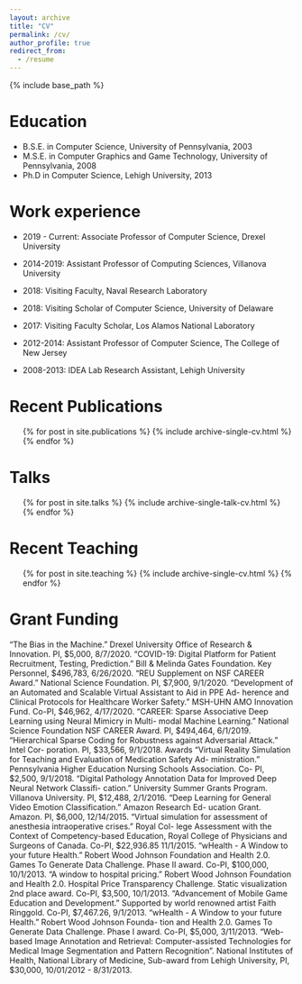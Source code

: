 ```yaml
---
layout: archive
title: "CV"
permalink: /cv/
author_profile: true
redirect_from:
  - /resume
---
```


{% include base_path %}

Education
======
* B.S.E. in Computer Science,  University of Pennsylvania, 2003
* M.S.E. in Computer Graphics and Game Technology, University of Pennsylvania, 2008
* Ph.D in Computer Science, Lehigh University, 2013

Work experience
======
* 2019 - Current: Associate Professor of Computer Science, Drexel University
<!--  * Conduct research in the area of Computer Vision, Neuro-Inspired Machine Learning, Sparse Coding, and Neural Networks. -->

* 2014-2019: Assistant Professor of Computing Sciences, Villanova University
<!--  * Conduct research in the area of Computer Vision, Machine Learning, Sparse Coding, Computer Graphics, Artificial Intelligence, and Simulation. -->
  
* 2018: Visiting Faculty, Naval Research Laboratory 
<!--  * Visiting Faculty in the Navy Center for Applied Research in AI sponsored by the Office of Naval Research. Conduct research in Artificial Intelligence, Robotics, and Sparse Coding.-->
 
* 2018: Visiting Scholar of Computer Science, University of Delaware
<!--  * Visiting Scholar in the Department of Computer and Information Sciences. Con- ducted research in Multimodal Deep Learning for Accessibility.-->

* 2017: Visiting Faculty Scholar, Los Alamos National Laboratory
<!--  * Visiting Faculty Program sponsored by the Department of Energy Office of Science. Conduct research in Biologically Inspired Neural Networks.-->

* 2012-2014: Assistant Professor of Computer Science, The College of New Jersey
<!--  * Tenure-Track Assistant Professor of Computer Science and Interactive Multimedia Joint appointment in Computer Science and Interactive Multimedia. Conduct research in the area of Computer Vision, Computer Graphics, Artificial Intelligence, and Game Technology.-->

* 2008-2013: IDEA Lab Research Assistant, Lehigh University

Recent Publications
======
  <ul>{% for post in site.publications %}
    {% include archive-single-cv.html %}
  {% endfor %}</ul>
  
Talks
======
  <ul>{% for post in site.talks %}
    {% include archive-single-talk-cv.html %}
  {% endfor %}</ul>
  
Recent Teaching
======
  <ul>{% for post in site.teaching %}
    {% include archive-single-cv.html %}
  {% endfor %}</ul>

Grant Funding
======
“The Bias in the Machine.” Drexel University Office of Research & Innovation. PI, $5,000, 8/7/2020.
“COVID-19: Digital Platform for Patient Recruitment, Testing, Prediction.” Bill & Melinda Gates Foundation. Key Personnel, $496,783, 6/26/2020.
“REU Supplement on NSF CAREER Award.” National Science Foundation. PI, $7,900, 9/1/2020.
“Development of an Automated and Scalable Virtual Assistant to Aid in PPE Ad- herence and Clinical Protocols for Healthcare Worker Safety.” MSH-UHN AMO Innovation Fund. Co-PI, $46,962, 4/17/2020.
“CAREER: Sparse Associative Deep Learning using Neural Mimicry in Multi- modal Machine Learning.” National Science Foundation NSF CAREER Award. PI, $494,464, 6/1/2019.
“Hierarchical Sparse Coding for Robustness against Adversarial Attack.” Intel Cor- poration. PI, $33,566, 9/1/2018.
 Awards
“Virtual Reality Simulation for Teaching and Evaluation of Medication Safety Ad- ministration.” Pennsylvania Higher Education Nursing Schools Association. Co- PI, $2,500, 9/1/2018.
“Digital Pathology Annotation Data for Improved Deep Neural Network Classifi- cation.” University Summer Grants Program. Villanova University. PI, $12,488, 2/1/2016.
“Deep Learning for General Video Emotion Classification.” Amazon Research Ed- ucation Grant. Amazon. PI, $6,000, 12/14/2015.
“Virtual simulation for assessment of anesthesia intraoperative crises.” Royal Col- lege Assessment with the Context of Competency-based Education, Royal College of Physicians and Surgeons of Canada. Co-PI, $22,936.85 11/1/2015.
“wHealth - A Window to your future Health.” Robert Wood Johnson Foundation and Health 2.0. Games To Generate Data Challenge. Phase II award. Co-PI, $100,000, 10/1/2013.
“A window to hospital pricing.” Robert Wood Johnson Foundation and Health 2.0. Hospital Price Transparency Challenge. Static visualization 2nd place award. Co-PI, $3,500, 10/1/2013.
“Advancement of Mobile Game Education and Development.” Supported by world renowned artist Faith Ringgold. Co-PI, $7,467.26, 9/1/2013.
“wHealth - A Window to your future Health.” Robert Wood Johnson Founda- tion and Health 2.0. Games To Generate Data Challenge. Phase I award. Co-PI, $5,000, 3/11/2013.
“Web-based Image Annotation and Retrieval: Computer-assisted Technologies for Medical Image Segmentation and Pattern Recognition”. National Institutes of Health, National Library of Medicine, Sub-award from Lehigh University, PI, $30,000, 10/01/2012 - 8/31/2013.
  
